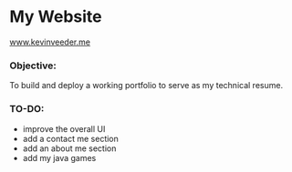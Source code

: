 # My Website
www.kevinveeder.me


### Objective:
To build and deploy a working portfolio to serve as my technical resume. 

### TO-DO:
- improve the overall UI
- add a contact me section
- add an about me section
- add my java games
